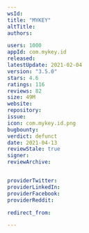 ```yaml
---
wsId: 
title: "MYKEY"
altTitle: 
authors:

users: 1000
appId: com.mykey.id
released: 
latestUpdate: 2021-02-04
version: "3.5.0"
stars: 4.6
ratings: 116
reviews: 82
size: 49M
website: 
repository: 
issue: 
icon: com.mykey.id.png
bugbounty: 
verdict: defunct
date: 2021-04-13
reviewStale: true
signer: 
reviewArchive:


providerTwitter: 
providerLinkedIn: 
providerFacebook: 
providerReddit: 

redirect_from:

---
```



